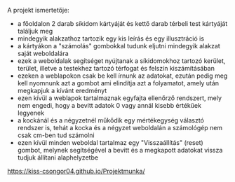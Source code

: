 A projekt ismertetője:

- a főoldalon 2 darab síkidom kártyáját és kettő darab térbeli test kártyáját találjuk meg
- mindegyik alakzathoz tartozik egy kis leírás és egy illusztráció is
- a kártyákon a "számolás" gombokkal tudunk eljutni mindegyik alakzat saját weboldalára
- ezek a weboldalak segítséget nyújtanak a síkidomokhoz tartozó kerület, terület, illetve a testekhez tartozó térfogat és felszín kiszámításában
- ezeken a weblapokon csak be kell írnunk az adatokat, ezután pedig meg kell nyomnunk azt a gombot ami elindítja azt a folyamatot, amely után megkapjuk a kívánt eredményt
- ezen kívül a weblapok tartalmaznak egyfajta ellenőrző rendszert, mely nem engedi, hogy a bevitt adatok 0 vagy annál kisebb értékűek legyenek
- a kockánál és a négyzetnél műkődik egy mértékegység választó rendszer is, tehát a kocka és a négyzet weboldalán a számológép nem csak cm-ben tud számolni
- ezen kívül minden weboldal tartalmaz egy "Visszaállítás" (reset) gombot, melynek segítségével a bevitt és a megkapott adatokat vissza tudjuk állítani alaphelyzetbe

https://kiss-csongor04.github.io/Projektmunka/
